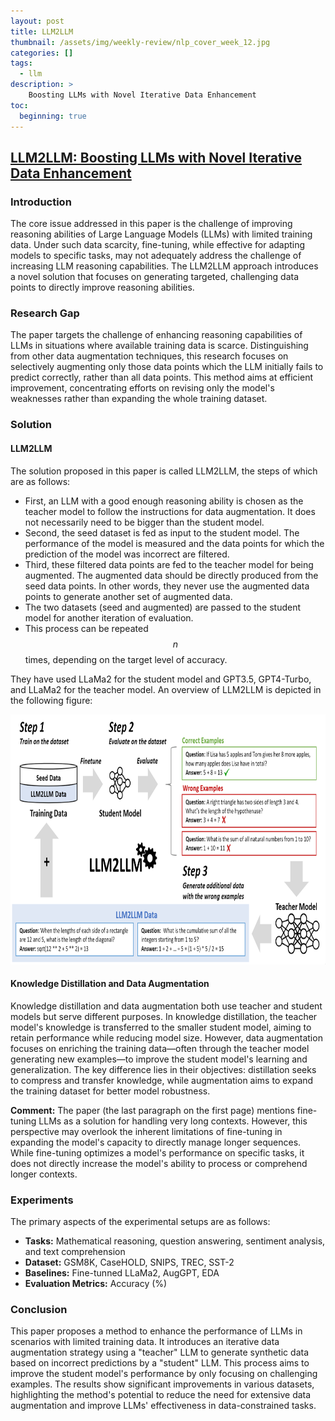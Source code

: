 ```yaml
---
layout: post
title: LLM2LLM
thumbnail: /assets/img/weekly-review/nlp_cover_week_12.jpg
categories: []
tags:
  - llm
description: >
    Boosting LLMs with Novel Iterative Data Enhancement 
toc:
  beginning: true
---
```


## [LLM2LLM: Boosting LLMs with Novel Iterative Data Enhancement][LLM2LLMPaper]


### Introduction

The core issue addressed in this paper is the challenge of improving reasoning abilities of Large Language Models (LLMs) with limited training data. Under such data scarcity, fine-tuning, while effective for adapting models to specific tasks, may not adequately address the challenge of increasing LLM reasoning capabilities. The LLM2LLM approach introduces a novel solution that focuses on generating targeted, challenging data points to directly improve reasoning abilities.


### Research Gap

The paper targets the challenge of enhancing reasoning capabilities of LLMs in situations where available training data is scarce. Distinguishing from other data augmentation techniques, this research focuses on selectively augmenting only those data points which the LLM initially fails to predict correctly, rather than all data points. This method aims at efficient improvement, concentrating efforts on revising only the model's weaknesses rather than expanding the whole training dataset.



### Solution

#### LLM2LLM

The solution proposed in this paper is called LLM2LLM, the steps of which are as follows:

* First, an LLM with a good enough reasoning ability is chosen as the teacher model to follow the instructions for data augmentation. It does not necessarily need to be bigger than the student model.
* Second, the seed dataset is fed as input to the student model. The performance of the model is measured and the data points for which the prediction of the model was incorrect are filtered.
* Third, these filtered data points are fed to the teacher model for being augmented. The augmented data should be directly produced from the seed data points. In other words, they never use the augmented data points to generate another set of augmented data.
* The two datasets (seed and augmented) are passed to the student model for another iteration of evaluation.
* This process can be repeated $$n$$ times, depending on the target level of accuracy.

They have used LLaMa2 for the student model and GPT3.5, GPT4-Turbo, and LLaMa2 for the teacher model. An overview of LLM2LLM is depicted in the following figure:

<p style="text-align:center;"><img src="/assets/img/weekly-review/llm2llm.png" alt="The LLM2LLM Method" width="800" height="400"></p>


#### Knowledge Distillation and Data Augmentation

Knowledge distillation and data augmentation both use teacher and student models but serve different purposes. In knowledge distillation, the teacher model's knowledge is transferred to the smaller student model, aiming to retain performance while reducing model size. However, data augmentation focuses on enriching the training data—often through the teacher model generating new examples—to improve the student model's learning and generalization. The key difference lies in their objectives: distillation seeks to compress and transfer knowledge, while augmentation aims to expand the training dataset for better model robustness.

**Comment:** The paper (the last paragraph on the first page) mentions fine-tuning LLMs as a solution for handling very long contexts. However, this perspective may overlook the inherent limitations of fine-tuning in expanding the model's capacity to directly manage longer sequences. While fine-tuning optimizes a model's performance on specific tasks, it does not directly increase the model's ability to process or comprehend longer contexts.

### Experiments

The primary aspects of the experimental setups are as follows:

* **Tasks:** Mathematical reasoning, question answering, sentiment analysis, and text comprehension
* **Dataset:** GSM8K, CaseHOLD, SNIPS, TREC, SST-2
* **Baselines:** Fine-tunned LLaMa2, AugGPT, EDA
* **Evaluation Metrics:** Accuracy (%)

### Conclusion


This paper proposes a method to enhance the performance of LLMs in scenarios with limited training data. It introduces an iterative data augmentation strategy using a "teacher" LLM to generate synthetic data based on incorrect predictions by a "student" LLM. This process aims to improve the student model's performance by only focusing on challenging examples. The results show significant improvements in various datasets, highlighting the method's potential to reduce the need for extensive data augmentation and improve LLMs' effectiveness in data-constrained tasks.



[LLM2LLMSum]: /blog/2024/week-12/#llm2llm-boosting-llms-with-novel-iterative-data-enhancement
[LLM2LLMPaper]: https://arxiv.org/pdf/2403.15042.pdf